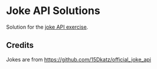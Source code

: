 # Joke API Solutions

Solution for the [joke API exercise](https://go-basics.training.acend.ch/docs/exercises/lab_joke_api/).

## Credits

Jokes are from https://github.com/15Dkatz/official_joke_api
